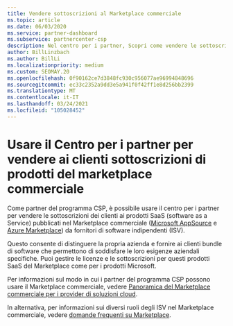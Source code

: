 ```yaml
---
title: Vendere sottoscrizioni al Marketplace commerciale
ms.topic: article
ms.date: 06/03/2020
ms.service: partner-dashboard
ms.subservice: partnercenter-csp
description: Nel centro per i partner, Scopri come vendere le sottoscrizioni dei clienti ai prodotti SaaS pubblicati nel Marketplace commerciale da fornitori di software indipendenti (ISV).
author: BillLinzbach
ms.author: BillLi
ms.localizationpriority: medium
ms.custom: SEOMAY.20
ms.openlocfilehash: 0f90162ce7d3848fc930c956077ae96994848696
ms.sourcegitcommit: ec33c2352a9dd3e5a941f0f42ff1e8d256bb2399
ms.translationtype: MT
ms.contentlocale: it-IT
ms.lasthandoff: 03/24/2021
ms.locfileid: "105028452"
---
```

# <a name="use-partner-center-to-sell-customers-subscriptions-to-commercial-marketplace-products"></a>Usare il Centro per i partner per vendere ai clienti sottoscrizioni di prodotti del marketplace commerciale

Come partner del programma CSP, è possibile usare il centro per i partner per vendere le sottoscrizioni dei clienti ai prodotti SaaS (software as a Service) pubblicati nel Marketplace commerciale ([Microsoft AppSource](https://appsource.microsoft.com/) e [Azure Marketplace](https://azuremarketplace.microsoft.com/)) da fornitori di software indipendenti (ISV).

Questo consente di distinguere la propria azienda e fornire ai clienti bundle di software che permettono di soddisfare le loro esigenze aziendali specifiche. Puoi gestire le licenze e le sottoscrizioni per questi prodotti SaaS del Marketplace come per i prodotti Microsoft.

Per informazioni sul modo in cui i partner del programma CSP possono usare il Marketplace commerciale, vedere [Panoramica del Marketplace commerciale per i provider di soluzioni cloud](csp-commercial-marketplace-overview.md).

In alternativa, per informazioni sui diversi ruoli degli ISV nel Marketplace commerciale, vedere [domande frequenti su Marketplace](/azure/marketplace/marketplace-faq-publisher-guide).